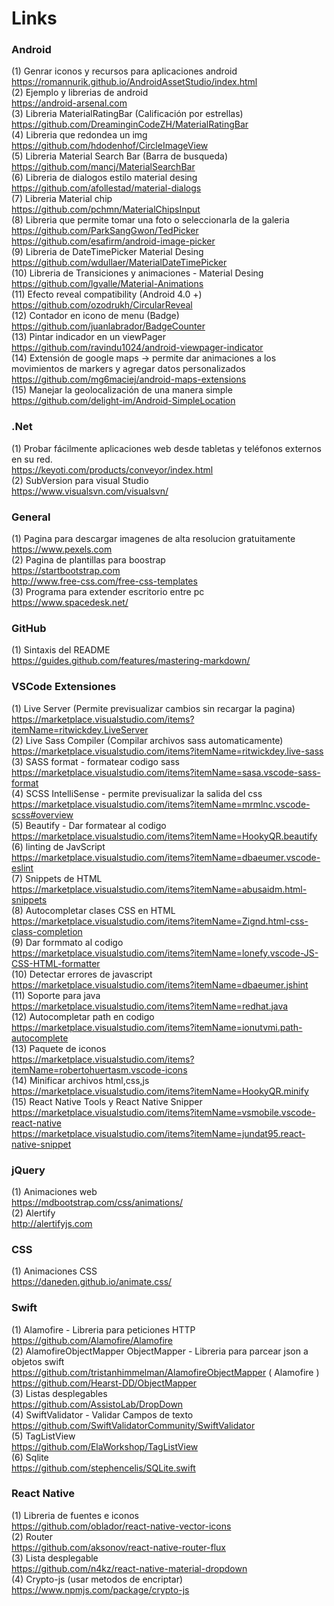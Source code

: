 # Links

### **Android**
(1) Genrar iconos y recursos para aplicaciones android <br>
https://romannurik.github.io/AndroidAssetStudio/index.html <br>
(2) Ejemplo y librerias de android <br>
https://android-arsenal.com <br>
(3) Libreria MaterialRatingBar (Calificación por estrellas) <br>
https://github.com/DreaminginCodeZH/MaterialRatingBar <br>
(4) Libreria que redondea un img <br>
https://github.com/hdodenhof/CircleImageView <br>
(5) Libreria Material Search Bar (Barra de busqueda) <br>
https://github.com/mancj/MaterialSearchBar <br>
(6) Libreria de dialogos estilo material desing <br>
https://github.com/afollestad/material-dialogs <br>
(7) Libreria Material chip <br>
https://github.com/pchmn/MaterialChipsInput <br>
(8) Libreria que permite tomar una foto o seleccionarla de la galeria <br>
https://github.com/ParkSangGwon/TedPicker <br>
https://github.com/esafirm/android-image-picker <br>
(9) Libreria de DateTimePicker Material Desing <br>
https://github.com/wdullaer/MaterialDateTimePicker<br>
(10) Libreria de  Transiciones y animaciones - Material Desing <br>
https://github.com/lgvalle/Material-Animations <br>
(11) Efecto reveal compatibility (Android 4.0 +) <br>
https://github.com/ozodrukh/CircularReveal <br>
(12) Contador en icono de menu (Badge) <br> 
https://github.com/juanlabrador/BadgeCounter <br>
(13) Pintar indicador en un viewPager <br>
https://github.com/ravindu1024/android-viewpager-indicator <br>
(14) Extensión de google maps -> permite dar animaciones a los movimientos de markers y agregar datos personalizados  <br>
https://github.com/mg6maciej/android-maps-extensions <br>
(15) Manejar la geolocalización de una manera simple  <br>
https://github.com/delight-im/Android-SimpleLocation

### **.Net**
(1) Probar fácilmente aplicaciones web desde tabletas y teléfonos externos en su red.<br>
https://keyoti.com/products/conveyor/index.html <br>
(2) SubVersion para visual Studio<br>
https://www.visualsvn.com/visualsvn/ 

### **General**
(1) Pagina para descargar imagenes de alta resolucion gratuitamente <br>
https://www.pexels.com<br>
(2) Pagina de plantillas para boostrap <br>
https://startbootstrap.com <br>
http://www.free-css.com/free-css-templates <br>
(3) Programa para extender escritorio entre pc <br>
https://www.spacedesk.net/ 

### **GitHub**
(1) Sintaxis del README <br>
https://guides.github.com/features/mastering-markdown/

###  **VSCode Extensiones**
(1) Live Server (Permite previsualizar cambios sin recargar la pagina)<br>
https://marketplace.visualstudio.com/items?itemName=ritwickdey.LiveServer<br>
(2) Live Sass Compiler (Compilar archivos sass automaticamente)<br>
https://marketplace.visualstudio.com/items?itemName=ritwickdey.live-sass<br>
(3) SASS format - formatear codigo sass<br>
https://marketplace.visualstudio.com/items?itemName=sasa.vscode-sass-format<br>
(4) SCSS IntelliSense - permite previsualizar la salida del css<br>
https://marketplace.visualstudio.com/items?itemName=mrmlnc.vscode-scss#overview <br>
(5) Beautify -  Dar formatear al codigo  <br>
https://marketplace.visualstudio.com/items?itemName=HookyQR.beautify <br>
(6) linting de JavScript <br>
https://marketplace.visualstudio.com/items?itemName=dbaeumer.vscode-eslint <br>
(7) Snippets de HTML <br>
https://marketplace.visualstudio.com/items?itemName=abusaidm.html-snippets <br>
(8) Autocompletar clases CSS en HTML <br>
https://marketplace.visualstudio.com/items?itemName=Zignd.html-css-class-completion <br>
(9) Dar formmato al codigo <br>
https://marketplace.visualstudio.com/items?itemName=lonefy.vscode-JS-CSS-HTML-formatter <br>
(10) Detectar errores de javascript <br>
https://marketplace.visualstudio.com/items?itemName=dbaeumer.jshint <br>
(11) Soporte para java <br>
https://marketplace.visualstudio.com/items?itemName=redhat.java <br>
(12) Autocompletar path en codigo <br>
https://marketplace.visualstudio.com/items?itemName=ionutvmi.path-autocomplete <br>
(13) Paquete de iconos <br>
https://marketplace.visualstudio.com/items?itemName=robertohuertasm.vscode-icons <br>
(14) Minificar archivos html,css,js <br>
https://marketplace.visualstudio.com/items?itemName=HookyQR.minify <br>
(15) React Native Tools y React Native Snipper <br>
https://marketplace.visualstudio.com/items?itemName=vsmobile.vscode-react-native <br>
https://marketplace.visualstudio.com/items?itemName=jundat95.react-native-snippet

### **jQuery**
(1) Animaciones web <br>
https://mdbootstrap.com/css/animations/ <br>
(2) Alertify  <br>
http://alertifyjs.com

### **CSS**
(1) Animaciones CSS <br>
https://daneden.github.io/animate.css/

### **Swift**
(1) Alamofire - Libreria para peticiones HTTP <br>
https://github.com/Alamofire/Alamofire <br>
(2) AlamofireObjectMapper  ObjectMapper - Libreria para parcear json a objetos swift <br>
https://github.com/tristanhimmelman/AlamofireObjectMapper  ( Alamofire ) <br>
https://github.com/Hearst-DD/ObjectMapper  <br>
(3) Listas desplegables <br>
https://github.com/AssistoLab/DropDown <br>
(4) SwiftValidator - Validar Campos de texto <br>
https://github.com/SwiftValidatorCommunity/SwiftValidator <br>
(5) TagListView <br>
https://github.com/ElaWorkshop/TagListView <br>
(6) Sqlite <br>
https://github.com/stephencelis/SQLite.swift 

### **React Native**
(1) Libreria de fuentes e iconos <br>
https://github.com/oblador/react-native-vector-icons <br>
(2) Router <br>
https://github.com/aksonov/react-native-router-flux <br>
(3) Lista desplegable  <br>
https://github.com/n4kz/react-native-material-dropdown <br>
(4) Crypto-js (usar metodos de encriptar) <br>
https://www.npmjs.com/package/crypto-js 







